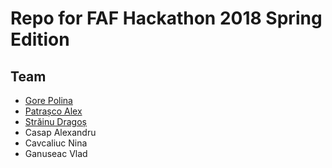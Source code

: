 # Repo for FAF Hackathon 2018 Spring Edition

## Team

* [Gore Polina](https://github.com/skidne)
* [Patrașco Alex](https://github.com/AlexPatrasco)
* [Străinu Dragoș](https://github.com/strdr4605)
* Casap Alexandru
* Cavcaliuc Nina
* Ganuseac Vlad
